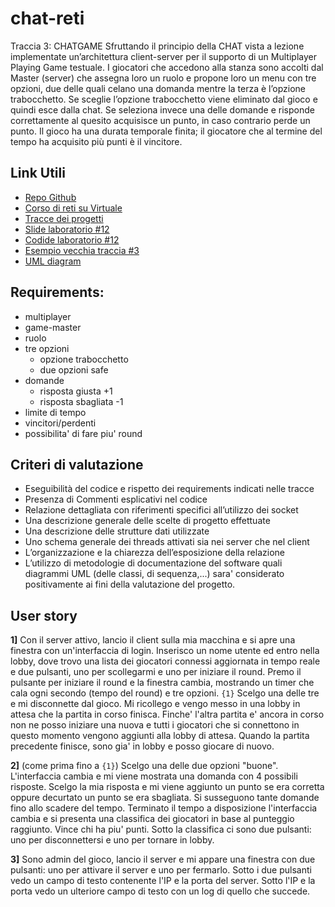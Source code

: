 # chat-reti

Traccia 3: CHATGAME
Sfruttando il principio della CHAT vista a lezione implementate
un’architettura client-server per il supporto di un Multiplayer
Playing Game testuale.
I giocatori che accedono alla stanza sono accolti dal Master
(server) che assegna loro un ruolo e propone loro un menu con
tre opzioni, due delle quali celano una domanda mentre la
terza è l’opzione trabocchetto. Se sceglie l’opzione
trabocchetto viene eliminato dal gioco e quindi esce dalla chat.
Se seleziona invece una delle domande e risponde
correttamente al quesito acquisisce un punto, in caso contrario
perde un punto.
Il gioco ha una durata temporale finita; il giocatore che al
termine del tempo ha acquisito più punti è il vincitore.

## Link Utili

- [Repo Github](https://github.com/pastacolsugo/chat-reti)
- [Corso di reti su Virtuale](https://virtuale.unibo.it/course/view.php?id=19303)
- [Tracce dei progetti](https://virtuale.unibo.it/pluginfile.php/828762/mod_resource/content/1/tracce%20Progetti%20di%20fine%20corso%202020_2021.pdf)
- [Slide laboratorio #12](https://virtuale.unibo.it/pluginfile.php/839201/mod_resource/content/1/Programmazione%20di%20Reti%20%2312.pdf)
- [Codide laboratorio #12](https://virtuale.unibo.it/mod/resource/view.php?id=582946)
- [Esempio vecchia traccia #3](https://virtuale.unibo.it/pluginfile.php/827640/mod_folder/content/0/Soluzione%20Traccia%203.zip?forcedownload=1)
- [UML diagram](https://drive.google.com/file/d/1XpP_2LWAPwCf7kCqTwBBZNEAGpzvGudY/view?usp=sharing)


## Requirements:

- multiplayer
- game-master
- ruolo
- tre opzioni
	* opzione trabocchetto
	* due opzioni safe
- domande
	* risposta giusta +1 
	* risposta sbagliata -1 
- limite di tempo
- vincitori/perdenti
- possibilita' di fare piu' round 

## Criteri di valutazione

* Eseguibilità del codice e rispetto dei requirements indicati nelle tracce
* Presenza di Commenti esplicativi nel codice
* Relazione dettagliata con riferimenti specifici all’utilizzo dei socket
* Una descrizione generale delle scelte di progetto effettuate
* Una descrizione delle strutture dati utilizzate
* Uno schema generale dei threads attivati sia nei server che nel client
* L’organizzazione e la chiarezza dell’esposizione della relazione
* L’utilizzo di metodologie di documentazione del software quali diagrammi UML (delle classi, di sequenza,...) sara' considerato positivamente ai fini della valutazione del progetto.

## User story

**1]** Con il server attivo, lancio il client sulla mia macchina e si apre una finestra con un'interfaccia di login. Inserisco un nome utente ed entro nella lobby, dove trovo una lista dei giocatori connessi aggiornata in tempo reale e due pulsanti, uno per scollegarmi e uno per iniziare il round. Premo il pulsante per iniziare il round e la finestra cambia, mostrando un timer che cala ogni secondo (tempo del round) e tre opzioni. `{1}` Scelgo una delle tre e mi disconnette dal gioco. Mi ricollego e vengo messo in una lobby in attesa che la partita in corso finisca. Finche' l'altra partita e' ancora in corso non ne posso iniziare una nuova e tutti i giocatori che si connettono in questo momento vengono aggiunti alla lobby di attesa.
Quando la partita precedente finisce, sono gia' in lobby e posso giocare di nuovo.

**2]** (come prima fino a `{1}`) Scelgo una delle due opzioni "buone". L'interfaccia cambia e mi viene mostrata una domanda con 4 possibili risposte. Scelgo la mia risposta e mi viene aggiunto un punto se era corretta oppure decurtato un punto se era sbagliata. Si susseguono tante domande fino allo scadere del tempo. 
Terminato il tempo a disposizione l'interfaccia cambia e si presenta una classifica dei giocatori in base al punteggio raggiunto. Vince chi ha piu' punti. Sotto la classifica ci sono due pulsanti: uno per disconnettersi e uno per tornare in lobby.

**3]** Sono admin del gioco, lancio il server e mi appare una finestra con due pulsanti: uno per attivare il server e uno per fermarlo. Sotto i due pulsanti vedo un campo di testo contenente l'IP e la porta del server. Sotto l'IP e la porta vedo un ulteriore campo di testo con un log di quello che succede.

